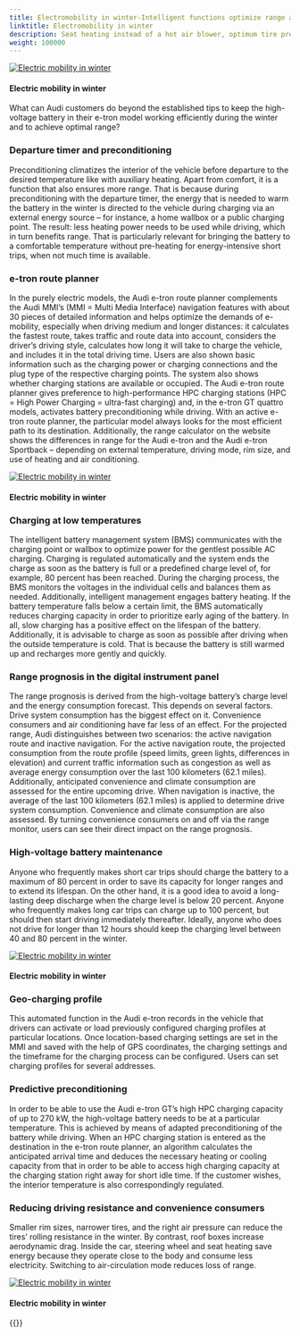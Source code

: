 ```yaml
---
title: Electromobility in winter-Intelligent functions optimize range and charging performance
linktitle: Electromobility in winter
description: Seat heating instead of a hot air blower, optimum tire pressure, parking in the garage, and selecting the efficiency mode these and other factors determine how quickly the high-voltage battery is drained – or not.
weight: 100000
---
```

<!-- markdownlint-disable MD033 -->
<figur>
    <a href="https://media.electrichasgoneaudi.net/multimedia/articles/electromobilityinwinter/electromobilityinwinter_1.jpg">
        <img src="https://media.electrichasgoneaudi.net/multimedia/articles/electromobilityinwinter/electromobilityinwinter_1s.jpg" class="img-fluid" alt="Electric mobility in winter" title="Electric mobility in winter">
    </a>
    <figcaption><h4>Electric mobility in winter</h4></figcaption>
</figur>

 What can Audi customers do beyond the established tips to keep the high-voltage battery in their e-tron model working efficiently during the winter and to achieve optimal range?

### Departure timer and preconditioning

Preconditioning climatizes the interior of the vehicle before departure to the desired temperature like with auxiliary heating. Apart from comfort, it is a function that also ensures more range. That is because during preconditioning with the departure timer, the energy that is needed to warm the battery in the winter is directed to the vehicle during charging via an external energy source – for instance, a home wallbox or a public charging point. The result: less heating power needs to be used while driving, which in turn benefits range. That is particularly relevant for bringing the battery to a comfortable temperature without pre-heating for energy-intensive short trips, when not much time is available.

### e-tron route planner

In the purely electric models, the Audi e-tron route planner complements the Audi MMI’s (MMI = Multi Media Interface) navigation features with about 30 pieces of detailed information and helps optimize the demands of e-mobility, especially when driving medium and longer distances: it calculates the fastest route, takes traffic and route data into account, considers the driver’s driving style, calculates how long it will take to charge the vehicle, and includes it in the total driving time. Users are also shown basic information such as the charging power or charging connections and the plug type of the respective charging points. The system also shows whether charging stations are available or occupied. The Audi e-tron route planner gives preference to high-performance HPC charging stations (HPC = High Power Charging = ultra-fast charging) and, in the e-tron GT quattro models, activates battery preconditioning while driving. With an active e-tron route planner, the particular model always looks for the most efficient path to its destination. Additionally, the range calculator on the website shows the differences in range for the Audi e-tron and the Audi e-tron Sportback – depending on external temperature, driving mode, rim size, and use of heating and air conditioning.

<figur>
    <a href="https://media.electrichasgoneaudi.net/multimedia/articles/electromobilityinwinter/electromobilityinwinter_3.jpg">
        <img src="https://media.electrichasgoneaudi.net/multimedia/articles/electromobilityinwinter/electromobilityinwinter_3s.jpg" class="img-fluid" alt="Electric mobility in winter" title="Electric mobility in winter">
    </a>
    <figcaption><h4>Electric mobility in winter</h4></figcaption>
</figur>

### Charging at low temperatures

The intelligent battery management system (BMS) communicates with the charging point or wallbox to optimize power for the gentlest possible AC charging. Charging is regulated automatically and the system ends the charge as soon as the battery is full or a predefined charge level of, for example, 80 percent has been reached. During the charging process, the BMS monitors the voltages in the individual cells and balances them as needed. Additionally, intelligent management engages battery heating. If the battery temperature falls below a certain limit, the BMS automatically reduces charging capacity in order to prioritize early aging of the battery. In all, slow charging has a positive effect on the lifespan of the battery. Additionally, it is advisable to charge as soon as possible after driving when the outside temperature is cold. That is because the battery is still warmed up and recharges more gently and quickly.

### Range prognosis in the digital instrument panel

The range prognosis is derived from the high-voltage battery’s charge level and the energy consumption forecast. This depends on several factors. Drive system consumption has the biggest effect on it. Convenience consumers and air conditioning have far less of an effect. For the projected range, Audi distinguishes between two scenarios: the active navigation route and inactive navigation. For the active navigation route, the projected consumption from the route profile (speed limits, green lights, differences in elevation) and current traffic information such as congestion as well as average energy consumption over the last 100 kilometers (62.1 miles). Additionally, anticipated convenience and climate consumption are assessed for the entire upcoming drive. When navigation is inactive, the average of the last 100 kilometers (62.1 miles) is applied to determine drive system consumption. Convenience and climate consumption are also assessed. By turning convenience consumers on and off via the range monitor, users can see their direct impact on the range prognosis.

### High-voltage battery maintenance

Anyone who frequently makes short car trips should charge the battery to a maximum of 80 percent in order to save its capacity for longer ranges and to extend its lifespan. On the other hand, it is a good idea to avoid a long-lasting deep discharge when the charge level is below 20 percent. Anyone who frequently makes long car trips can charge up to 100 percent, but should then start driving immediately thereafter. Ideally, anyone who does not drive for longer than 12 hours should keep the charging level between 40 and 80 percent in the winter.

<figur>
    <a href="https://media.electrichasgoneaudi.net/multimedia/articles/electromobilityinwinter/electromobilityinwinter_4.jpg">
        <img src="https://media.electrichasgoneaudi.net/multimedia/articles/electromobilityinwinter/electromobilityinwinter_4s.jpg" class="img-fluid" alt="Electric mobility in winter" title="Electric mobility in winter">
    </a>
    <figcaption><h4>Electric mobility in winter</h4></figcaption>
</figur>

### Geo-charging profile

This automated function in the Audi e-tron records in the vehicle that drivers can activate or load previously configured charging profiles at particular locations. Once location-based charging settings are set in the MMI and saved with the help of GPS coordinates, the charging settings and the timeframe for the charging process can be configured. Users can set charging profiles for several addresses.

### Predictive preconditioning

In order to be able to use the Audi e-tron GT’s high HPC charging capacity of up to 270 kW, the high-voltage battery needs to be at a particular temperature. This is achieved by means of adapted preconditioning of the battery while driving. When an HPC charging station is entered as the destination in the e-tron route planner, an algorithm calculates the anticipated arrival time and deduces the necessary heating or cooling capacity from that in order to be able to access high charging capacity at the charging station right away for short idle time. If the customer wishes, the interior temperature is also correspondingly regulated.

### Reducing driving resistance and convenience consumers

Smaller rim sizes, narrower tires, and the right air pressure can reduce the tires’ rolling resistance in the winter. By contrast, roof boxes increase aerodynamic drag. Inside the car, steering wheel and seat heating save energy because they operate close to the body and consume less electricity. Switching to air-circulation mode reduces loss of range.

<figur>
    <a href="https://media.electrichasgoneaudi.net/multimedia/articles/electromobilityinwinter/electromobilityinwinter_5.jpg">
        <img src="https://media.electrichasgoneaudi.net/multimedia/articles/electromobilityinwinter/electromobilityinwinter_5s.jpg" class="img-fluid" alt="Electric mobility in winter" title="Electric mobility in winter">
    </a>
    <figcaption><h4>Electric mobility in winter</h4></figcaption>
</figur>

{{<children description="true" />}}
